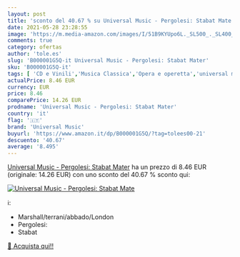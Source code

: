 ```yaml
---
layout: post
title: 'sconto del 40.67 % su Universal Music - Pergolesi: Stabat Mate  '
date: 2021-05-28 23:28:55
image: 'https://m.media-amazon.com/images/I/51B9KYUpo6L._SL500_._SL400_.jpg'
comments: true
category: ofertas
author: 'tole.es'
slug: 'B000001G5Q-it Universal Music - Pergolesi: Stabat Mater'
sku: 'B000001G5Q-it'
tags: [ 'CD e Vinili','Musica Classica','Opera e operetta','universal music', ]
actualPrice: 8.46 EUR
currency: EUR
price: 8.46
comparePrice: 14.26 EUR
prodname: 'Universal Music - Pergolesi: Stabat Mater'
country: 'it'
flag: '🇮🇹'
brand: 'Universal Music'
buyurl: 'https://www.amazon.it/dp/B000001G5Q/?tag=tolees00-21'
descuento: '40.67'
average: '8.495'
---
```


[Universal Music - Pergolesi: Stabat Mater](https://www.amazon.it/dp/B000001G5Q/?tag=tolees00-21) ha un prezzo di 8.46 EUR (originale: 14.26 EUR) con uno sconto del 40.67 % sconto qui:

[![Universal Music - Pergolesi: Stabat Mate](https://m.media-amazon.com/images/I/51B9KYUpo6L._SL500_._SL400_.jpg)](https://www.amazon.it/dp/B000001G5Q/?tag=tolees00-21)

ℹ️:

- Marshall/terrani/abbado/London
- Pergolesi:
- Stabat

[🛒 Acquista qui!!](https://www.amazon.it/dp/B000001G5Q/?tag=tolees00-21)
